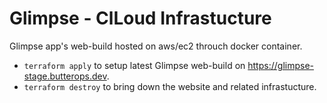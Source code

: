# Glimpse - ClLoud Infrastucture

Glimpse app's web-build hosted on aws/ec2 throuch docker container.

- `terraform apply` to setup latest Glimpse web-build on https://glimpse-stage.butterops.dev.
- `terraform destroy` to bring down the website and related infrastucture.
